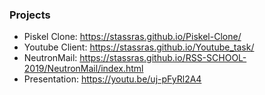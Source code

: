 ### Projects


- Piskel Clone: https://stassras.github.io/Piskel-Clone/
- Youtube Client: https://stassras.github.io/Youtube_task/
- NeutronMail: https://stassras.github.io/RSS-SCHOOL-2019/NeutronMail/index.html
- Presentation: https://youtu.be/uj-pFyRl2A4


